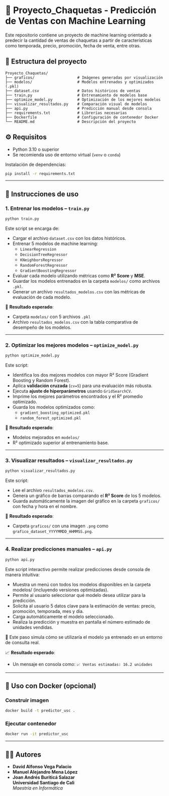 # 🧥 Proyecto_Chaquetas - Predicción de Ventas con Machine Learning

Este repositorio contiene un proyecto de machine learning orientado a predecir la cantidad de ventas de chaquetas a partir de características como temporada, precio, promoción, fecha de venta, entre otras.

## 📁 Estructura del proyecto

```
Proyecto_Chaquetas/
├── graficos/                   # Imágenes generadas por visualización
├── modelos/                    # Modelos entrenados y optimizados (.pkl)
├── dataset.csv                 # Datos históricos de ventas
├── train.py                    # Entrenamiento de modelos base
├── optimize_model.py           # Optimización de los mejores modelos
├── visualizar_resultados.py    # Comparación visual de modelos
├── api.py                      # Predicción manual desde consola
├── requirements.txt            # Librerías necesarias
├── Dockerfile                  # Configuración de contenedor Docker
└── README.md                   # Descripción del proyecto
```

## ⚙️ Requisitos

- Python 3.10 o superior
- Se recomienda uso de entorno virtual (`venv` o `conda`)

Instalación de dependencias:

```bash
pip install -r requirements.txt
```

---

## 🚀 Instrucciones de uso

### 1. Entrenar los modelos – `train.py`

```bash
python train.py
```

Este script se encarga de:

- Cargar el archivo `dataset.csv` con los datos históricos.
- Entrenar 5 modelos de machine learning:
  - `LinearRegression`
  - `DecisionTreeRegressor`
  - `KNeighborsRegressor`
  - `RandomForestRegressor`
  - `GradientBoostingRegressor`
- Evaluar cada modelo utilizando métricas como **R² Score** y **MSE**.
- Guardar los modelos entrenados en la carpeta `modelos/` como archivos `.pkl`.
- Generar un archivo `resultados_modelos.csv` con las métricas de evaluación de cada modelo.

📁 **Resultado esperado**:
- Carpeta `modelos/` con 5 archivos `.pkl`
- Archivo `resultados_modelos.csv` con la tabla comparativa de desempeño de los modelos.

---

### 2. Optimizar los mejores modelos – `optimize_model.py`

```bash
python optimize_model.py
```

Este script:

- Identifica los dos mejores modelos con mayor R² Score (Gradient Boosting y Random Forest).
- Aplica **validación cruzada** (`cv=5`) para una evaluación más robusta.
- Ejecuta **ajuste de hiperparámetros** usando `GridSearchCV`.
- Imprime los mejores parámetros encontrados y el R² promedio optimizado.
- Guarda los modelos optimizados como:
  - `gradient_boosting_optimized.pkl`
  - `random_forest_optimized.pkl`

📁 **Resultado esperado**:
- Modelos mejorados en `modelos/`
- R² optimizado superior al entrenamiento base.

---

### 3. Visualizar resultados – `visualizar_resultados.py`

```bash
python visualizar_resultados.py
```

Este script:

- Lee el archivo `resultados_modelos.csv`.
- Genera un gráfico de barras comparando el **R² Score** de los 5 modelos.
- Guarda automáticamente la imagen del gráfico en la carpeta `graficos/` con fecha y hora en el nombre.

📁 **Resultado esperado**:
- Carpeta `graficos/` con una imagen `.png` como `grafico_dataset_YYYYMMDD_HHMMSS.png`.

---

### 4. Realizar predicciones manuales – `api.py`

```bash
python api.py
```

Este script interactivo permite realizar predicciones desde consola de manera intuitiva:

- Muestra un menú con todos los modelos disponibles en la carpeta modelos/ (incluyendo versiones optimizadas).
- Permite al usuario seleccionar qué modelo desea utilizar para la predicción.
- Solicita al usuario 5 datos clave para la estimación de ventas: precio, promoción, temporada, mes y día.
- Carga automáticamente el modelo seleccionado.
- Realiza la predicción y muestra en pantalla el número estimado de unidades vendidas.

🧠 Este paso simula cómo se utilizaría el modelo ya entrenado en un entorno de consulta real.

📈 **Resultado esperado**:
- Un mensaje en consola como: `📈 Ventas estimadas: 16.2 unidades`

---

## 🐳 Uso con Docker (opcional)

### Construir imagen

```bash
docker build -t predictor_usc .
```

### Ejecutar contenedor

```bash
docker run -it predictor_usc
```

---

## 👨‍💻 Autores

- **David Alfonso Vega Palacio**  
- **Manuel Alejandro Mena López**  
- **Joan Andrés Buriticá Salazar**  
**Universidad Santiago de Cali**  
*Maestría en Informática*
